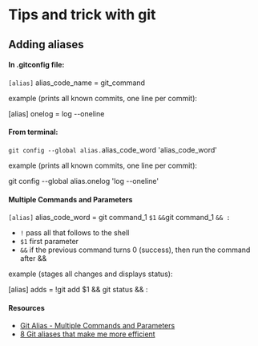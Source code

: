# Tips and trick with git

## Adding aliases

#### In .gitconfig file:

`[alias]` alias_code_name = git_command

example (prints all known commits, one line per commit):

[alias] onelog = log \-\-oneline

#### From terminal:

`git config --global alias.`alias_code_word 'alias_code_word'

example (prints all known commits, one line per commit):

git config \-\-global alias.onelog 'log \-\-oneline'

#### Multiple Commands and Parameters

`[alias]` alias_code_word = git command_1 `$1` `&&`git command_1 `&& :`

- `!` pass all that follows to the shell
- `$1` first parameter
- `&&` if the previous command turns 0 (success), then run the command after &&

example (stages all changes and displays status):

[alias] adds = !git add $1 && git status && :

#### Resources

- [Git Alias - Multiple Commands and Parameters](https://stackoverflow.com/questions/7534184/git-alias-multiple-commands-and-parameters)
- [8 Git aliases that make me more efficient](https://opensource.com/article/20/11/git-aliases)
